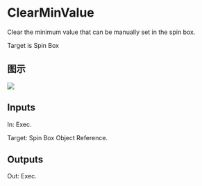 # ClearMinValue

Clear the minimum value that can be manually set in the spin box.

Target is Spin Box

## 图示

![]($-20221218-18104511.png)

## Inputs

In: Exec.

Target: Spin Box Object Reference.  

## Outputs

Out: Exec.

